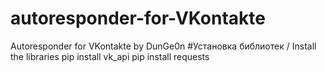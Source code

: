 # autoresponder-for-VKontakte
Autoresponder for VKontakte by DunGe0n
#Установка библиотек / Install the libraries
pip install vk_api
pip install requests


